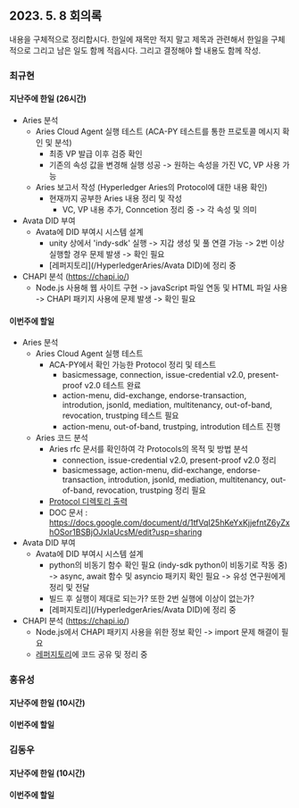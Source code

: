 ## 2023. 5. 8 회의록

내용을 구체적으로 정리합시다. 한일에 재목만 적지 말고 제목과 관련해서 한일을 구체적으로 그리고 남은 일도 함께 적읍시다. 그리고 결정해야 할 내용도 함께 작성.


### 최규현

#### 지난주에 한일 (26시간)
  - Aries 분석
    - Aries Cloud Agent 실행 테스트 (ACA-PY 테스트를 통한 프로토콜 메시지 확인 및 분석)
      - 최종 VP 발급 이후 검증 확인
      - 기존의 속성 값을 변경해 실행 성공 -> 원하는 속성을 가진 VC, VP 사용 가능
    - Aries 보고서 작성 (Hyperledger Aries의 Protocol에 대한 내용 확인)
      - 현재까지 공부한 Aries 내용 정리 및 작성
        - VC, VP 내용 추가, Conncetion 정리 중 -> 각 속성 및 의미
  - Avata DID 부여
    - Avata에 DID 부여시 시스템 설계
      - unity 상에서 'indy-sdk' 실행 -> 지갑 생성 및 풀 연결 가능 -> 2번 이상 실행할 경우 문제 발생 -> 확인 필요
      - [레퍼지토리](/HyperledgerAries/Avata DID)에 정리 중
  - CHAPI 분석 (https://chapi.io/)
    - Node.js 사용해 웹 사이트 구현 -> javaScript 파일 연동 및 HTML 파일 사용 -> CHAPI 패키지 사용에 문제 발생 -> 확인 필요


#### 이번주에 할일
  - Aries 분석 
    - Aries Cloud Agent 실행 테스트
      - ACA-PY에서 확인 가능한 Protocol 정리 및 테스트
        - basicmessage, connection, issue-credential v2.0, present-proof v2.0 테스트 완료
        - action-menu, did-exchange, endorse-transaction, introdution, jsonld, mediation, multitenancy, out-of-band, revocation, trustping 테스트 필요
        - action-menu, out-of-band, trustping, introdution 테스트 진행
    - Aries 코드 분석
      - Aries rfc 문서를 확인하여 각 Protocols의 목적 및 방법 분석
        - connection, issue-credential v2.0, present-proof v2.0 정리
        - basicmessage, action-menu, did-exchange, endorse-transaction, introdution, jsonld, mediation, multitenancy, out-of-band, revocation, trustping 정리 필요
      - [Protocol 디렉토리 출력](/HyperledgerAries/aries-python-test/README.md) 
      - DOC 문서 : https://docs.google.com/document/d/1tfVqI25hKeYxKjjefntZ6yZxhOSor1BSBjOJxlaUcsM/edit?usp=sharing
  - Avata DID 부여
    - Avata에 DID 부여시 시스템 설계
      - python의 비동기 함수 확인 필요 (indy-sdk python이 비동기로 작동 중) -> async, await 함수 및 asyncio 패키지 확인 필요 -> 유성 연구원에게 정리 및 전달
      - 빌드 후 실행이 제대로 되는가? 또한 2번 실행에 이상이 없는가?
      - [레퍼지토리](/HyperledgerAries/Avata DID)에 정리 중
  - CHAPI 분석 (https://chapi.io/) 
    - Node.js에서 CHAPI 패키지 사용을 위한 정보 확인 -> import 문제 해결이 필요
    - [레퍼지토리](/HyperledgerAries/CHAPI_test)에 코드 공유 및 정리 중


### 홍유성

#### 지난주에 한일 (10시간)


#### 이번주에 할일


### 김동우

#### 지난주에 한일 (10시간)


#### 이번주에 할일

